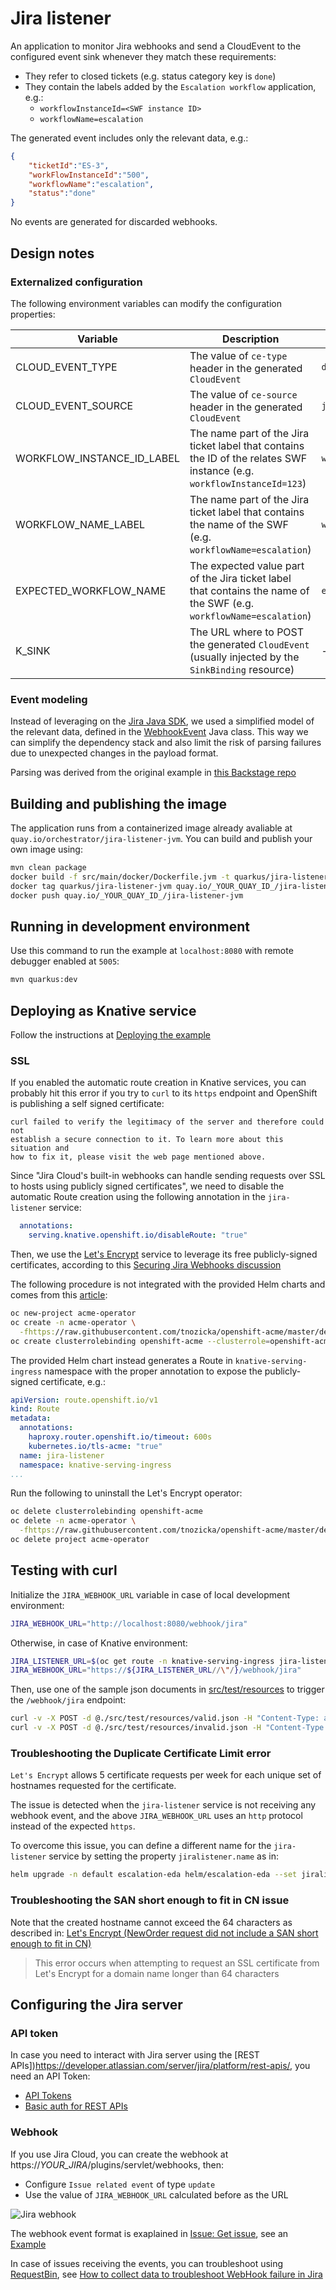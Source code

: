# Jira listener
An application to monitor Jira webhooks and send a CloudEvent to the configured event sink whenever they match these requirements:
* They refer to closed tickets (e.g. status category key is `done`)
* They contain the labels added by the `Escalation workflow` application, e.g.:
  * `workflowInstanceId=<SWF instance ID>`
  * `workflowName=escalation`

The generated event includes only the relevant data, e.g.:
```json
{
    "ticketId":"ES-3",
    "workFlowInstanceId":"500",
    "workflowName":"escalation",
    "status":"done"
}  
```

No events are generated for discarded webhooks.

## Design notes

### Externalized configuration
The following environment variables can modify the configuration properties:

| Variable | Description | Default value |
|----------|-------------|---------------|
| CLOUD_EVENT_TYPE | The value of `ce-type` header in the generated `CloudEvent` | `dev.parodos.escalation` |
| CLOUD_EVENT_SOURCE | The value of `ce-source` header in the generated `CloudEvent` | `jira.listener` |
| WORKFLOW_INSTANCE_ID_LABEL | The name part of the Jira ticket label that contains the ID of the relates SWF instance (e.g. `workflowInstanceId=123`)  | `workflowInstanceId` |
| WORKFLOW_NAME_LABEL | The name part of the Jira ticket label that contains the name of the SWF (e.g. `workflowName=escalation`)  | `workflowName` |
| EXPECTED_WORKFLOW_NAME | The expected value part of the Jira ticket label that contains the name of the SWF (e.g. `workflowName=escalation`)  | `escalation` |
| K_SINK | The URL where to POST the generated `CloudEvent` (usually injected by the `SinkBinding` resource) | - |

### Event modeling
Instead of leveraging on the [Jira Java SDK](https://developer.atlassian.com/server/jira/platform/java-apis/), we used a simplified model of the relevant data,
defined in the [WebhookEvent](./src/main/java/dev/parodos/jiralistener/model/WebhookEvent.java) Java class. This way we can simplify the dependency stack
and also limit the risk of parsing failures due to unexpected changes in the payload format.

Parsing was derived from the original example in [this Backstage repo](https://github.com/tiagodolphine/backstage/blob/eedfe494dd313a3ad6a484c0596ba12d6199c1a8/plugins/swf-backend/src/service/JiraService.ts#L66C19-L66C40)

## Building and publishing the image
The application runs from a containerized image already avaliable at `quay.io/orchestrator/jira-listener-jvm`.
You can build and publish your own image using:
```bash
mvn clean package
docker build -f src/main/docker/Dockerfile.jvm -t quarkus/jira-listener-jvm .
docker tag quarkus/jira-listener-jvm quay.io/_YOUR_QUAY_ID_/jira-listener-jvm
docker push quay.io/_YOUR_QUAY_ID_/jira-listener-jvm
```

## Running in development environment
Use this command to run the example at `localhost:8080` with remote debugger enabled at `5005`:
```bash
mvn quarkus:dev
```

## Deploying as Knative service
Follow the instructions at [Deploying the example](../README.md#deploying-the-example)

### SSL
If you enabled the automatic route creation in Knative services, you can probably hit this error if you try to `curl` to its `https` endpoint and
OpenShift is publishing a self signed certificate:
```
curl failed to verify the legitimacy of the server and therefore could not
establish a secure connection to it. To learn more about this situation and
how to fix it, please visit the web page mentioned above.
```

Since "Jira Cloud's built-in webhooks can handle sending requests over SSL to hosts using publicly signed certificates", we need to disable the automatic Route
creation using the following annotation in the `jira-listener` service:
```yaml
  annotations:
    serving.knative.openshift.io/disableRoute: "true"
```
Then, we use the [Let's Encrypt](https://letsencrypt.org/) service to leverage its free publicly-signed certificates, according to this
[Securing Jira Webhooks discussion](https://community.atlassian.com/t5/Jira-questions/Securing-Jira-Webhooks/qaq-p/1850259)

The following procedure is not integrated with the provided Helm charts and comes from this [article](https://developer.ibm.com/tutorials/secure-red-hat-openshift-routes-with-lets-encrypt/):
```bash
oc new-project acme-operator
oc create -n acme-operator \
  -fhttps://raw.githubusercontent.com/tnozicka/openshift-acme/master/deploy/cluster-wide/{clusterrole,serviceaccount,issuer-letsencrypt-live,deployment}.yaml
oc create clusterrolebinding openshift-acme --clusterrole=openshift-acme --serviceaccount="$( oc project -q ):openshift-acme" --dry-run -o yaml | oc create -f -
```

The provided Helm chart instead generates a Route in `knative-serving-ingress` namespace with the proper annotation to expose the publicly-signed certificate, e.g.:
```yaml
apiVersion: route.openshift.io/v1
kind: Route
metadata:
  annotations:
    haproxy.router.openshift.io/timeout: 600s 
    kubernetes.io/tls-acme: "true"
  name: jira-listener 
  namespace: knative-serving-ingress 
...
```

Run the following to uninstall the Let's Encrypt operator:
```bash
oc delete clusterrolebinding openshift-acme
oc delete -n acme-operator \
  -fhttps://raw.githubusercontent.com/tnozicka/openshift-acme/master/deploy/cluster-wide/{clusterrole,serviceaccount,issuer-letsencrypt-live,deployment}.yaml
oc delete project acme-operator
```

## Testing with curl
Initialize the `JIRA_WEBHOOK_URL` variable in case of local development environment:
```bash
JIRA_WEBHOOK_URL="http://localhost:8080/webhook/jira"
```
Otherwise, in case of Knative environment:
```bash
JIRA_LISTENER_URL=$(oc get route -n knative-serving-ingress jira-listener -oyaml | yq '.status.ingress[0].host')
JIRA_WEBHOOK_URL="https://${JIRA_LISTENER_URL//\"/}/webhook/jira"
```

Then, use one of the sample json documents in [src/test/resources](./src/test/resources/) to trigger the `/webhook/jira` endpoint:
```bash
curl -v -X POST -d @./src/test/resources/valid.json -H "Content-Type: application/json" -k  "${JIRA_WEBHOOK_URL}"
curl -v -X POST -d @./src/test/resources/invalid.json -H "Content-Type: application/json" -k  "${JIRA_WEBHOOK_URL}"
```

### Troubleshooting the Duplicate Certificate Limit error
`Let's Encrypt` allows 5 certificate requests per week for each unique set of hostnames requested for the certificate.

The issue is detected when the `jira-listener` service is not receiving any webhook event, and the above `JIRA_WEBHOOK_URL` uses an `http`
protocol instead of the expected `https`.

To overcome this issue, you can define a different name for the `jira-listener` service by setting the property `jiralistener.name` as in:
```bash
helm upgrade -n default escalation-eda helm/escalation-eda --set jiralistener.name=my-jira-listener --debug 
```

### Troubleshooting the SAN short enough to fit in CN issue
Note that the created hostname cannot exceed the 64 characters as described in: [Let's Encrypt (NewOrder request did not include a SAN short enough to fit in CN)](https://support.cpanel.net/hc/en-us/articles/4405807056023-Let-s-Encrypt-NewOrder-request-did-not-include-a-SAN-short-enough-to-fit-in-CN-)
>This error occurs when attempting to request an SSL certificate from Let's Encrypt for a domain name longer than 64 characters

## Configuring the Jira server
### API token
In case you need to interact with Jira server using the [REST APIs])https://developer.atlassian.com/server/jira/platform/rest-apis/, you need an API Token:
* [API Tokens](https://id.atlassian.com/manage-profile/security/api-tokens)
* [Basic auth for REST APIs](https://developer.atlassian.com/cloud/jira/platform/basic-auth-for-rest-apis/)

### Webhook
If you use Jira Cloud, you can create the webhook at https://_YOUR_JIRA_/plugins/servlet/webhooks, then:
* Configure `Issue related event` of type `update`
* Use the value of `JIRA_WEBHOOK_URL` calculated before as the URL

![Jira webhook](../doc/webhook.png)

The webhook event format is exaplained in [Issue: Get issue](https://docs.atlassian.com/software/jira/docs/api/REST/9.11.0/#api/2/issue-getIssue),
see an [Example](https://jira.atlassian.com/rest/api/2/issue/JRA-2000)

In case of issues receiving the events, you can troubleshoot using [RequestBin](https://requestbin.com/), see [How to collect data to troubleshoot WebHook failure in Jira](https://confluence.atlassian.com/jirakb/how-to-collect-data-to-troubleshoot-webhook-failure-in-jira-397083035.html)